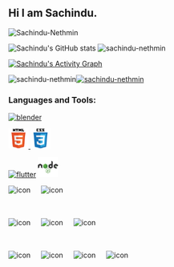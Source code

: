 ## Hi I am Sachindu. 

<!--
**Sachindu-Nethmin/Sachindu-Nethmin** is a ✨ _special_ ✨ repository because its `README.md` (this file) appears on your GitHub profile.

Here are some ideas to get you started:

- 🔭 I’m currently working on ...
 🌱 I’m currently learning ...
- 👯 I’m looking to collaborate on ...
- 🤔 I’m looking for help with ...
- 💬 Ask me about ...
- 📫 How to reach me: ...
- 😄 Pronouns: ...
- ⚡ Fun fact: ...
-->

<p align="left"> <img src="https://komarev.com/ghpvc/?username=sachindu-nethmin&label=Profile%20views&color=0e75b6&style=flat" alt="Sachindu-Nethmin"  /> </p>

![Sachindu's GitHub stats](https://github-readme-stats.vercel.app/api?username=Sachindu-Nethmin&theme=dark&show_icons=true )
<img  src="https://github-readme-streak-stats.herokuapp.com/?user=Sachindu-Nethmin&theme=dark&show" alt="sachindu-nethmin" width="45%"/>

 

  
  
  <!-- https://github.com/ashutosh00710/github-readme-activity-graph -->

  <a href="https://github.com/ashutosh00710/github-readme-activity-graph"><img alt="Sachindu's Activity Graph" src="https://github-readme-activity-graph.vercel.app/graph/?username=Sachindu-Nethmin&bg_color=1F222E&color=F8D866&line=F85D7F&point=FFFFFF&hide_border=true" /></a>




<p><img align="left" src="https://github-readme-stats.vercel.app/api/top-langs?username=sachindu-nethmin&theme=dark&langs_count=12&show_icons=true&locale=en&layout=compact" alt="sachindu-nethmin" /></p>

<p align="left"> <a href="https://github.com/ryo-ma/github-profile-trophy&theme=onedark"><img src="https://github-profile-trophy.vercel.app/?username=sachindu-nethmin&theme=onedark" alt="sachindu-nethmin" /></a> </p>


<p align="left"></p>

<h3 align="left">Languages and Tools:</h3>
<p align="left"> <a href="https://www.blender.org/" target="_blank" rel="noreferrer"> <img src="https://download.blender.org/branding/community/blender_community_badge_white.svg" alt="blender" width="40" height="40"/> </a> 
 
 <a href="https://www.w3.org/html/" target="_blank" rel="noreferrer"> <img src="https://raw.githubusercontent.com/devicons/devicon/master/icons/html5/html5-original-wordmark.svg" alt="html5" width="40" height="40"/> </a> 
 <a href="https://www.w3schools.com/css/" target="_blank" rel="noreferrer"> <img src="https://raw.githubusercontent.com/devicons/devicon/master/icons/css3/css3-original-wordmark.svg" alt="css3" width="40" height="40"/> </a>
 
 <a href="https://flutter.dev" target="_blank" rel="noreferrer"> <img src="https://www.vectorlogo.zone/logos/flutterio/flutterio-icon.svg" alt="flutter" width="40" height="40"/></a>
<a href="https://nodejs.org" target="_blank" rel="noreferrer"> <img src="https://raw.githubusercontent.com/devicons/devicon/master/icons/nodejs/nodejs-original-wordmark.svg" alt="nodejs" width="40" height="40"/> </a> </p>

<div style="display: flex; align-items: flex-start;"><img src="https://techstack-generator.vercel.app/js-icon.svg" alt="icon" width="65" height="65" /><img src="https://techstack-generator.vercel.app/ts-icon.svg" alt="icon" width="65" height="65" /></div>

<div style="display: flex; align-items: flex-start;"><img src="https://techstack-generator.vercel.app/python-icon.svg" alt="icon" width="65" height="65" /><img src="https://techstack-generator.vercel.app/java-icon.svg" alt="icon" width="65" height="65" /><img src="https://techstack-generator.vercel.app/mysql-icon.svg" alt="icon" width="65" height="65" /></div>

<div style="display: flex; align-items: flex-start;"><img src="https://techstack-generator.vercel.app/react-icon.svg" alt="icon" width="65" height="65" /><img src="https://techstack-generator.vercel.app/django-icon.svg" alt="icon" width="65" height="65" /><img src="https://techstack-generator.vercel.app/docker-icon.svg" alt="icon" width="65" height="65" /><img src="https://techstack-generator.vercel.app/kubernetes-icon.svg" alt="icon" width="65" height="65" /></div>




